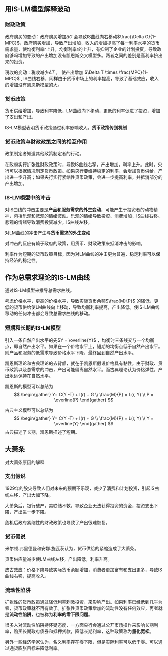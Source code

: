 ## 用IS-LM模型解释波动



### 财政政策

政府购买的变动：政府购买增加$\Delta G$ 会导致IS曲线向右移动$\frac{\Delta G}{1-MPC}$​ ，政府购买增加，导致产出增加，收入的增加提高了每一利率水平的货币需求量，使均衡利率r上升，均衡利率r的上升，有抑制了企业的计划投资，导致政府够吗增加导致的产出增加没有凯恩斯交叉模型多。两者之间的差别是高利率挤出来的投资。



税收的变动：税收减少$\Delta T$ ， 使产出增加 $\Delta T \times \frac{MPC}{1-MPC}$ , IS曲线右移，同样由于货币市场上的利率提高，导致了基础效应，收入的增加没有凯恩斯模型的大。



### 货币政策

货币供给增加，导致利率降低，LM曲线向下移动，更低的利率促进了投资，增加了支出和产出。

IS-LM模型表明货币政策通过利率影响收入。**货币政策传到机制**



### 货币政策与财政政策之间的相互作用

政策制定者知道其他政策制定者的行动。

在政府实行扩张性财政政策时，导致IS曲线右移，产出增加，利率上升。此时，央行可以根据情况制定货币政策。如果央行要维持稳定的利率，会增加货币供给，产出进一步升高；如果央行实行紧缩性货币政策，会进一步提高利率，并抵消部分的产出增加。



### IS-LM模型中的冲击

对IS曲线的冲击主要是**产品和服务需求的外生变动**，可能产生于投资者的动物精神，包括乐观和悲观的情绪波动。乐观的情绪导致投资、消费增加，IS曲线右移。悲观的情绪导致消费投资减少，IS曲线左移。

对LM曲线的冲击产生与**货币需求的外生变动**



对冲击的反应有赖于政府的政策，用货币、财政政策来抵消冲击的影响。



利率作为短期的货币政策目标，因为对LM曲线的冲击更为普遍，稳定利率可以保持经济的稳定性。



## 作为总需求理论的IS-LM曲线

通过IS-LM模型来推导总需求曲线。

考虑价格水平，更高的价格水平，导致实际货币余额$\frac{M}{P}$ 的降低，更低的货币供给使LM曲线向上移动，导致均衡利率提高，产出降低。使IS-LM曲线移动的任何冲击都会导致总需求曲线的移动。



### 短期和长期的IS-LM模型

引入一条自然产出水平的先$Y = \overline{Y}$ ，均衡时三条线交与一个均衡点，即自然产出水平。如果在一个价格水平上，短期的均衡点低于自然产出水平。则产品和服务的低需求导致价格水平下降，最终回到自然产出水平。



凯恩斯理论和古典理论的去背额，就在于凯恩斯假设价格具有黏性，由于财政、货币政策以及总需求的冲击，产出可能偏离自然水平。而古典理论认为价格弹性，产出永远保持在自然水平。

凯恩斯的模型可以总结为
$$
\begin{gather} 
Y= C(Y -T) + I(r) + G \\
\frac{M}{P} = L(r, Y) \\
P = \overline{P}
\end{gather}
$$

古典主义模型可以总结为
$$
\begin{gather} 
Y= C(Y -T) + I(r) + G \\
\frac{M}{P} = L(r, Y) \\
Y = \overline{Y}
\end{gather}
$$
古典描述了长期，凯恩斯描述了短期。



## 大萧条

对大萧条原因的解释



### 支出假说



1929年的股灾导致人们对未来的预期不乐观，减少了消费和计划投资，引起IS曲线左移，产出大幅下降。



大萧条后，银行破产，美联储不救，导致企业无法获得投资的资金，投资支出下降，产出进一步下降。



危机后政府紧缩性的财政政策也导致了产出很难恢复。



### 货币假说

米尔顿.弗里德曼和安娜.施瓦茨认为，货币供给的紧缩造成了大萧条。



货币供应量减少使LM曲线左移，产出降低，利率升高。



皮古效应：价格下降导致实际货币余额增加，消费者更加富有和支出更多，导致IS曲线右移，提高收入。





### 流动性陷阱

扩张性的货币政策通过降低利率刺激投资，来影响产出。如果利率已经低到几乎为零，货币政策就不再有效了。扩张性货币政策增加的流动性没有任何效应，再者就是**流动性陷阱**，也被称为**利率的零下限问题**。



很多人对流动性陷阱持怀疑态度，一方面央行会通过公开市场操作来影响长期利率，购买长期政府债券和抵押贷款，降低长期利率，这种政策称为**量化宽松**。

另外一些经济学家认为，名义利率存在零下限，但是实际利率可以低于零。可以通过通货膨胀目标来降低利率。
